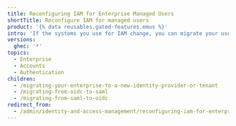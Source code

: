 ```yaml
---
title: Reconfiguring IAM for Enterprise Managed Users
shortTitle: Reconfigure IAM for managed users
product: '{% data reusables.gated-features.emus %}'
intro: 'If the systems you use for IAM change, you can migrate your users to the new configuration by reconfiguring your managed enterprise on {% data variables.product.prodname_dotcom_the_website %}.'
versions:
  ghec: '*'
topics:
  - Enterprise
  - Accounts
  - Authentication
children:
  - /migrating-your-enterprise-to-a-new-identity-provider-or-tenant
  - /migrating-from-oidc-to-saml
  - /migrating-from-saml-to-oidc
redirect_from:
  - /admin/identity-and-access-management/reconfiguring-iam-for-enterprise-managed-users
---
```


